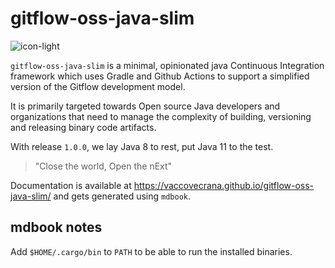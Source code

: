 # gitflow-oss-java-slim

![icon-light](./gs-docs/icon-light.svg)

`gitflow-oss-java-slim`  is a minimal, opinionated java Continuous Integration framework which uses Gradle and Github Actions to support a simplified version of the Gitflow development model.

It is primarily targeted towards Open source Java developers and organizations that need to manage the complexity of building, versioning and releasing binary code artifacts.

With release `1.0.0`, we lay Java 8 to rest, put Java 11 to the test.

> "Close the world, Open the nExt"

Documentation is available at https://vaccovecrana.github.io/gitflow-oss-java-slim/ and gets generated using `mdbook`.

## mdbook notes

Add `$HOME/.cargo/bin` to `PATH` to be able to run the installed binaries.
